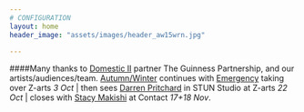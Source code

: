 ```yaml
---
# CONFIGURATION
layout: home
header_image: "assets/images/header_aw15wrn.jpg"

---
```

####Many thanks to [Domestic II](/current/2015-domestic) partner The Guinness Partnership, and our artists/audiences/team. [Autumn/Winter](/current/2015-autumnwinter) continues with [Emergency](/current/2015-emergency) taking over Z-arts *3 Oct* | then sees [Darren Pritchard](/current/2015-autumnwinter/pritchard) in STUN Studio at Z-arts *22 Oct* | closes with [Stacy Makishi](http://www.wordofwarning.org/current/2015-autumnwinter/makishi) at Contact *17+18 Nov*.
